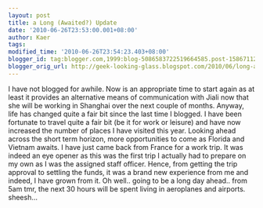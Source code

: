 ```yaml
---
layout: post
title: a Long (Awaited?) Update
date: '2010-06-26T23:53:00.001+08:00'
author: Kaer
tags: 
modified_time: '2010-06-26T23:54:23.403+08:00'
blogger_id: tag:blogger.com,1999:blog-5086583722519664585.post-1586711260825590162
blogger_orig_url: http://geek-looking-glass.blogspot.com/2010/06/long-awaited-update.html
---
```


I have not blogged for awhile. Now is an appropriate time to start again as 
at least it provides an alternative means of communication with Jiali now that 
she will be working in Shanghai over the next couple of months. Anyway, life 
has changed quite a fair bit since the last time I blogged. I have been 
fortunate to travel quite a fair bit (be it for work or leisure) and have now 
increased the number of places I have visited this year. Looking ahead across 
the short term horizon, more opportunities to come as Florida and Vietnam 
awaits.  I have just came back from France for a work trip. It was 
indeed an eye opener as this was the first trip I actually had to prepare on 
my own as I was the assigned staff officer. Hence, from getting the trip 
approval to settling the funds, it was a brand new experience from me and 
indeed, I have grown from it. Oh well.. going to be a long day ahead.. 
from 5am tmr, the next 30 hours will be spent living in aeroplanes and 
airports. sheesh… 